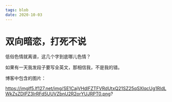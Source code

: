 ```yaml
---
tags: blob
date: 2020-10-03
---
```


# 双向暗恋，打死不说

低俗色情就离谱，这几个字到底哪儿色情？

如果有一天我发段子要写全英文，那相信我，不是我的错。





博客中包含的图片：

https://imglf5.lf127.net/img/SE1CajVHdlFZTFVRdUtxQ21SZ25qSXlqcUg1RldLWkZsZDlPZ3IrRFd5UUVZbnU2R2orYUJRPT0.png?
